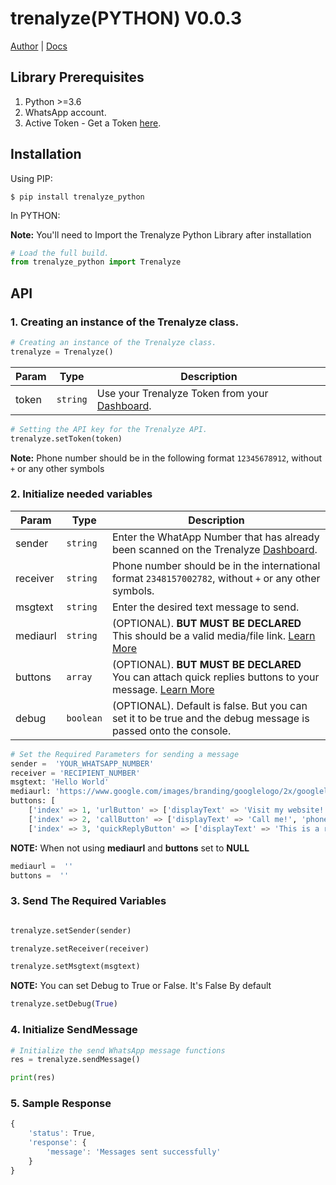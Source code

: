 # trenalyze(PYTHON) V0.0.3

[Author](https://treasureuvietobore.com/) |
[Docs](https://github.com/Trenalyze/trenalyze_python#readme)


## Library Prerequisites

1. Python >=3.6
1. WhatsApp account.
1. Active Token - Get a Token [here](https://trenalyze.com).


## Installation


Using PIP:
```shell
$ pip install trenalyze_python
```

In PYTHON:

**Note:** You'll need to Import the Trenalyze Python Library after installation

```python
# Load the full build.
from trenalyze_python import Trenalyze
```

## API

### 1. Creating an instance of the Trenalyze class.

```python
# Creating an instance of the Trenalyze class.
trenalyze = Trenalyze()
```

| Param | Type | Description |
| --- | --- | --- |
| token | `string` | Use your Trenalyze Token from your [Dashboard](https://trenalyze.com). |

```python
# Setting the API key for the Trenalyze API.
trenalyze.setToken(token)
```

**Note:** Phone number should be in the following format `12345678912`, without `+` or any other symbols

### 2. Initialize needed variables 

| Param | Type | Description |
| --- | --- | --- |
| sender | `string` | Enter the WhatApp Number that has already been scanned on the Trenalyze [Dashboard](https://trenalyze.com). |
| receiver | `string` | Phone number should be in the international format `2348157002782`, without `+` or any other symbols. |
| msgtext | `string` | Enter the desired text message to send. |
| mediaurl | `string` | (OPTIONAL). **BUT MUST BE DECLARED** This should be a valid media/file link. [Learn More](https://trenalyze.com) |
| buttons | `array` | (OPTIONAL). **BUT MUST BE DECLARED** You can attach quick replies buttons to your message. [Learn More](https://trenalyze.com) |
| debug | `boolean` | (OPTIONAL). Default is false. But you can set it to be true and the debug message is passed onto the console. |

```python
# Set the Required Parameters for sending a message 
sender =  'YOUR_WHATSAPP_NUMBER'
receiver = 'RECIPIENT_NUMBER'
msgtext: 'Hello World'
mediaurl: 'https://www.google.com/images/branding/googlelogo/2x/googlelogo_color_272x92dp.png'
buttons: [
    ['index' => 1, 'urlButton' => ['displayText' => 'Visit my website!', 'url' => 'https://trenalyze.com']],
    ['index' => 2, 'callButton' => ['displayText' => 'Call me!', 'phoneNumber' => '+1 (234) 5678-9012']],
    ['index' => 3, 'quickReplyButton' => ['displayText' => 'This is a reply, just like normal buttons!', 'id' => 'id-like-buttons-message']]
```
**NOTE:** When not using **mediaurl** and **buttons** set to **NULL**
```python
mediaurl =  ''
buttons =  ''
```

### 3. Send The Required Variables

```python

trenalyze.setSender(sender)

trenalyze.setReceiver(receiver)

trenalyze.setMsgtext(msgtext)
```

**NOTE:** You can set Debug to True or False. It's False By default
```python
trenalyze.setDebug(True)
```

### 4. Initialize SendMessage

```python
# Initialize the send WhatsApp message functions
res = trenalyze.sendMessage()

print(res)
```

### 5. Sample Response

```js
{
    'status': True, 
    'response': {
        'message': 'Messages sent successfully'
    }
}
```